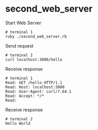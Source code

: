# second_web_server

Start Web Server

```
# terminal 1
ruby ./second_web_server.rb
```

Send request

```
# terminal 2
curl localhost:3000/hello
```

Receive response

```
# terminal 1
Read: GET /hello HTTP/1.1
Read: Host: localhost:3000
Read: User-Agent: curl/7.64.1
Read: Accept: */*
Read:
```

Receive response

```
# terminal 2
Hello World
```
